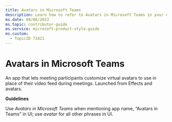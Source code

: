 ```yaml
---
title: Avatars in Microsoft Teams
description: Learn how to refer to Avatars in Microsoft Teams in your content.
ms.date: 09/06/2023
ms.topic: contributor-guide
ms.service: microsoft-product-style-guide
ms.custom:
  - TopicID 71821
---
```



# Avatars in Microsoft Teams

An app that lets meeting participants customize virtual avatars to use in place of their video feed during meetings. Launched from Effects and avatars.  

**Guidelines**  

Use *Avatars in Microsoft Teams* when mentioning app name, “Avatars in Teams” in UI; use *avatar* for all other phrases in UI.  

